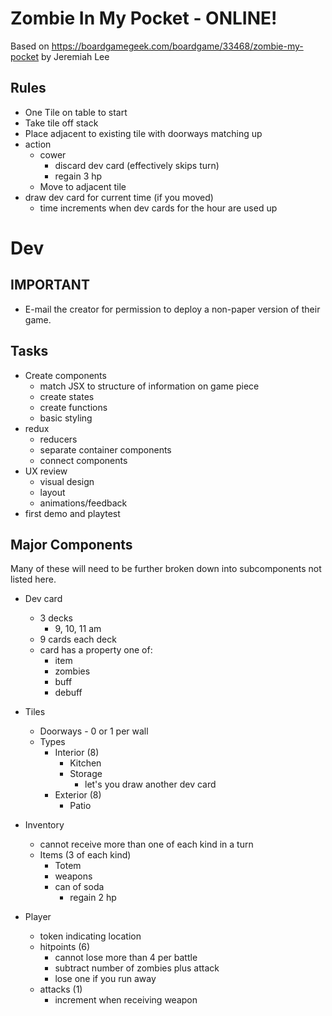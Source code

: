 # Zombie In My Pocket - ONLINE!
Based on https://boardgamegeek.com/boardgame/33468/zombie-my-pocket by Jeremiah Lee

## Rules
- One Tile on table to start
- Take tile off stack
- Place adjacent to existing tile with doorways matching up
- action
  - cower
    - discard dev card (effectively skips turn)
    - regain 3 hp
  - Move to adjacent tile
- draw dev card for current time (if you moved)
  - time increments when dev cards for the hour are used up

# Dev
## IMPORTANT
- E-mail the creator for permission to deploy a non-paper version of their game.

## Tasks
- Create components
  - match JSX to structure of information on game piece
  - create states
  - create functions
  - basic styling
- redux
  - reducers
  - separate container components
  - connect components
- UX review
  - visual design
  - layout
  - animations/feedback
- first demo and playtest

## Major Components
Many of these will need to be further broken down into subcomponents not listed here.
- Dev card
  - 3 decks
    - 9, 10, 11 am
  - 9 cards each deck
  - card has a property one of:
    - item
    - zombies
    - buff
    - debuff
- Tiles
  - Doorways - 0 or 1 per wall
  - Types
    - Interior (8)
      - Kitchen
      - Storage
        - let's you draw another dev card
    - Exterior (8)
      - Patio
- Inventory
  - cannot receive more than one of each kind in a turn
  - Items (3 of each kind)
    - Totem
    - weapons
    - can of soda
      - regain 2 hp

- Player
  - token indicating location
  - hitpoints (6)
    - cannot lose more than 4 per battle
    - subtract number of zombies plus attack
    - lose one if you run away
  - attacks (1)
    - increment when receiving weapon
